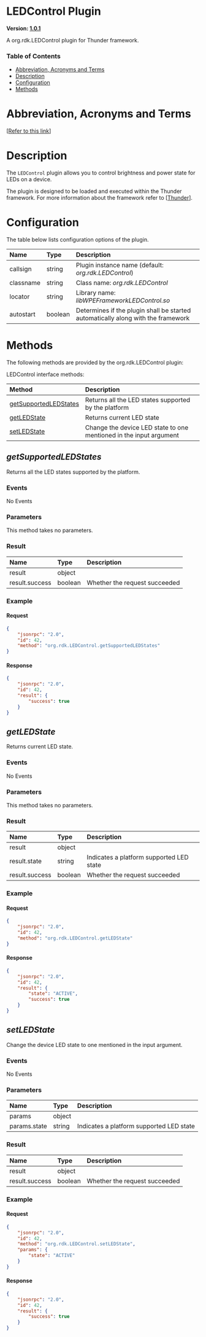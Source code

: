 <!-- Generated automatically, DO NOT EDIT! -->
<a name="LEDControl_Plugin"></a>
# LEDControl Plugin

**Version: [1.0.1](https://github.com/rdkcentral/rdkservices/blob/main/LEDControl/CHANGELOG.md)**

A org.rdk.LEDControl plugin for Thunder framework.

### Table of Contents

- [Abbreviation, Acronyms and Terms](#Abbreviation,_Acronyms_and_Terms)
- [Description](#Description)
- [Configuration](#Configuration)
- [Methods](#Methods)

<a name="Abbreviation,_Acronyms_and_Terms"></a>
# Abbreviation, Acronyms and Terms

[[Refer to this link](userguide/aat.md)]

<a name="Description"></a>
# Description

The `LEDControl` plugin allows you to control brightness and power state for LEDs on a device.

The plugin is designed to be loaded and executed within the Thunder framework. For more information about the framework refer to [[Thunder](#Thunder)].

<a name="Configuration"></a>
# Configuration

The table below lists configuration options of the plugin.

| Name | Type | Description |
| :-------- | :-------- | :-------- |
| callsign | string | Plugin instance name (default: *org.rdk.LEDControl*) |
| classname | string | Class name: *org.rdk.LEDControl* |
| locator | string | Library name: *libWPEFrameworkLEDControl.so* |
| autostart | boolean | Determines if the plugin shall be started automatically along with the framework |

<a name="Methods"></a>
# Methods

The following methods are provided by the org.rdk.LEDControl plugin:

LEDControl interface methods:

| Method | Description |
| :-------- | :-------- |
| [getSupportedLEDStates](#getSupportedLEDStates) | Returns all the LED states supported by the platform |
| [getLEDState](#getLEDState) | Returns current LED state |
| [setLEDState](#setLEDState) | Change the device LED state to one mentioned in the input argument |


<a name="getSupportedLEDStates"></a>
## *getSupportedLEDStates*

Returns all the LED states supported by the platform.

### Events

No Events

### Parameters

This method takes no parameters.

### Result

| Name | Type | Description |
| :-------- | :-------- | :-------- |
| result | object |  |
| result.success | boolean | Whether the request succeeded |

### Example

#### Request

```json
{
    "jsonrpc": "2.0",
    "id": 42,
    "method": "org.rdk.LEDControl.getSupportedLEDStates"
}
```

#### Response

```json
{
    "jsonrpc": "2.0",
    "id": 42,
    "result": {
        "success": true
    }
}
```

<a name="getLEDState"></a>
## *getLEDState*

Returns current LED state.

### Events

No Events

### Parameters

This method takes no parameters.

### Result

| Name | Type | Description |
| :-------- | :-------- | :-------- |
| result | object |  |
| result.state | string | Indicates a platform supported LED state |
| result.success | boolean | Whether the request succeeded |

### Example

#### Request

```json
{
    "jsonrpc": "2.0",
    "id": 42,
    "method": "org.rdk.LEDControl.getLEDState"
}
```

#### Response

```json
{
    "jsonrpc": "2.0",
    "id": 42,
    "result": {
        "state": "ACTIVE",
        "success": true
    }
}
```

<a name="setLEDState"></a>
## *setLEDState*

Change the device LED state to one mentioned in the input argument.

### Events

No Events

### Parameters

| Name | Type | Description |
| :-------- | :-------- | :-------- |
| params | object |  |
| params.state | string | Indicates a platform supported LED state |

### Result

| Name | Type | Description |
| :-------- | :-------- | :-------- |
| result | object |  |
| result.success | boolean | Whether the request succeeded |

### Example

#### Request

```json
{
    "jsonrpc": "2.0",
    "id": 42,
    "method": "org.rdk.LEDControl.setLEDState",
    "params": {
        "state": "ACTIVE"
    }
}
```

#### Response

```json
{
    "jsonrpc": "2.0",
    "id": 42,
    "result": {
        "success": true
    }
}
```

